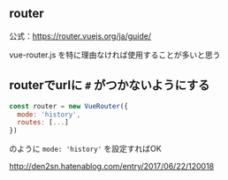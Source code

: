 router
---

公式：https://router.vuejs.org/ja/guide/

vue-router.js を特に理由なければ使用することが多いと思う

## routerでurlに `#` がつかないようにする

```javascript
const router = new VueRouter({
  mode: 'history',
  routes: [...]
})
```

のように `mode: 'history'` を設定すればOK

http://den2sn.hatenablog.com/entry/2017/06/22/120018
